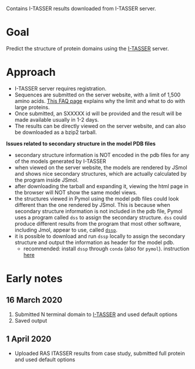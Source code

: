 Contains I-TASSER results downloaded from I-TASSER server.

# Goal

Predict the structure of protein domains using the [I-TASSER](https://zhanglab.ccmb.med.umich.edu/I-TASSER/) server.

# Approach

- I-TASSER server requires registration.
- Sequences are submitted on the server website, with a limit of 1,500 amino acids. [This FAQ page](https://zhanglab.dcmb.med.umich.edu/I-TASSER/FAQ.html#4) explains why the limit and what to do with large proteins.
- Once submitted, an SXXXXX id will be provided and the result will be made available usually in 1-2 days.
- The results can be directly viewed on the server website, and can also be downloaded as a bzip2 tarball.

**Issues related to secondary structure in the model PDB files**

- secondary structure information is NOT encoded in the pdb files for any of the models generated by I-TASSER
- when viewed on the server website, the models are rendered by JSmol and shows nice secondary structures, which are actually calculated by the program inside JSmol.
- after downloading the tarball and expanding it, viewing the html page in the browser will NOT show the same model views.
- the structures viewed in Pymol using the model pdb files could look different than the one rendered by JSmol. This is because when secondary structure information is not included in the pdb file, Pymol uses a program called `dss` to assign the secondary structure. `dss` could produce different results from the program that most other software, including Jmol, appear to use, called [`dssp`](https://swift.cmbi.umcn.nl/gv/dssp/DSSP_3.html).
- it is possible to download and run `dssp` locally to assign the secondary structure and output the information as header for the model pdb.
    - recommended: install `dssp` through `conda` (also for `pymol`). instruction [here](https://pymolwiki.org/index.php/Dssp)

# Early notes
## 16 March 2020
1. Submitted N terminal domain to [I-TASSER](https://zhanglab.ccmb.med.umich.edu/I-TASSER/) and used default options
1. Saved output

## 1 April 2020
- Uploaded RAS ITASSER results from case study, submitted full protein and used default options

